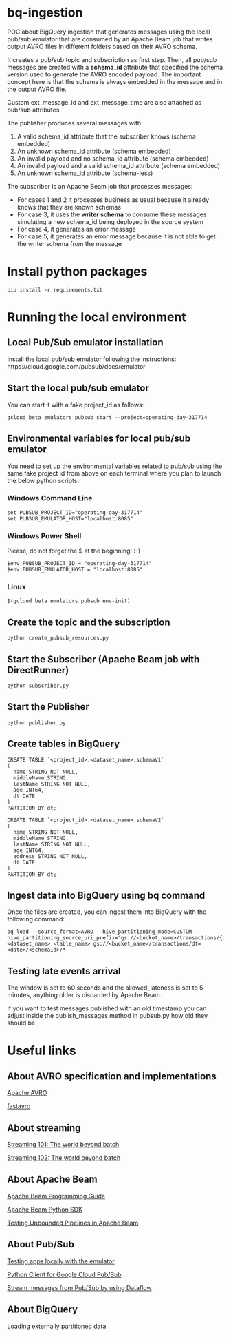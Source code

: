 # bq-ingestion
POC about BigQuery ingestion that generates messages using the local pub/sub emulator that are consumed by an Apache Beam job that writes output AVRO files in different folders based on their AVRO schema.

It creates a pub/sub topic and subscription as first step. Then, all pub/sub messages are created with a <b>schema_id</b> attribute that specified the schema version used to generate the AVRO encoded payload. 
The important concept here is that the schema is always embedded in the message and in the output AVRO file. 

Custom ext_message_id and ext_message_time are also attached as pub/sub attributes.

The publisher produces several messages with:
<ol>
    <li>A valid schema_id attribute that the subscriber knows (schema embedded)</li>
    <li>An unknown schema_id attribute (schema embedded)</li>
    <li>An invalid payload and no schema_id attribute (schema embedded)</li>
    <li>An invalid payload and a valid schema_id attribute (schema embedded)</li>
    <li>An unknown schema_id attribute (schema-less)</li>
</ol>

The subscriber is an Apache Beam job that processes messages:
<ul>
    <li>For cases 1 and 2 it processes business as usual because it already knows that they are known schemas</li>
    <li>For case 3, it uses the <b>writer schema</b> to consume these messages simulating a new schema_id being deployed in the source system</li>
    <li>For case 4, it generates an error message</li>
    <li>For case 5, it generates an error message because it is not able to get the writer schema from the message</li>
</ul>

<h1>Install python packages</h1>

```
pip install -r requirements.txt
```

<h1>Running the local environment</h1>
<h2>Local Pub/Sub emulator installation</h2>
Install the local pub/sub emulator following the instructions: https://cloud.google.com/pubsub/docs/emulator

<h2>Start the local pub/sub emulator</h2>
You can start it with a fake project_id as follows:

```
gcloud beta emulators pubsub start --project=operating-day-317714
```

<h2>Environmental variables for local pub/sub emulator</h2>

You need to set up the environmental variables related to pub/sub using the same fake project id from above on each terminal where you plan to launch the below python scripts:

<h3>Windows Command Line</h3>

```
set PUBSUB_PROJECT_ID="operating-day-317714"
set PUBSUB_EMULATOR_HOST="localhost:8085"
```

<h3>Windows Power Shell</h3>

Please, do not forget the $ at the beginning! :-)

```
$env:PUBSUB_PROJECT_ID = "operating-day-317714"
$env:PUBSUB_EMULATOR_HOST = "localhost:8085"
```

<h3>Linux</h3>

```
$(gcloud beta emulators pubsub env-init)
```

<h2>Create the topic and the subscription</h2>

```
python create_pubsub_resources.py
```

<h2>Start the Subscriber (Apache Beam job with DirectRunner)</h2>

```
python subscriber.py
```

<h2>Start the Publisher</h2>

```
python publisher.py
```

<h2>Create tables in BigQuery</h2>

```
CREATE TABLE `<project_id>.<dataset_name>.schemaV1`
(
  name STRING NOT NULL,
  middleName STRING,
  lastName STRING NOT NULL,
  age INT64,
  dt DATE
)
PARTITION BY dt;

CREATE TABLE `<project_id>.<dataset_name>.schemaV2`
(
  name STRING NOT NULL,
  middleName STRING,
  lastName STRING NOT NULL,
  age INT64,
  address STRING NOT NULL,
  dt DATE
)
PARTITION BY dt;
```

<h2>Ingest data into BigQuery using bq command</h2>
Once the files are created, you can ingest them into BigQuery with the following command:

```
bq load --source_format=AVRO --hive_partitioning_mode=CUSTOM --hive_partitioning_source_uri_prefix="gs://<bucket_name>/transactions/{dt:DATE}" <dataset_name>.<table_name> gs://<bucket_name>/transactions/dt=<date>/<schemaId>/*
```

<h2>Testing late events arrival</h2>
The window is set to 60 seconds and the allowed_lateness is set to 5 minutes, anything older is discarded by Apache Beam. 

If you want to test messages published with an old timestamp you can adjust
inside the publish_messages method in pubsub.py how old they should be.

<h1>Useful links</h1>

<h2>About AVRO specification and implementations</h2>
<a href="https://avro.apache.org/docs/1.11.0/gettingstartedpython.html">Apache AVRO</a>

<a href="https://fastavro.readthedocs.io/en/latest/#">fastavro</a>

<h2>About streaming</h2>
<a href="https://www.oreilly.com/radar/the-world-beyond-batch-streaming-101/">Streaming 101: The world beyond batch</a>

<a href="https://www.oreilly.com/radar/the-world-beyond-batch-streaming-102/">Streaming 102: The world beyond batch</a>

<h2>About Apache Beam</h2>
<a href="https://beam.apache.org/documentation/programming-guide/">Apache Beam Programming Guide</a>

<a href="https://github.com/apache/beam/tree/master/sdks/python/apache_beam">Apache Beam Python SDK</a>

<a href="https://beam.apache.org/blog/test-stream/">Testing Unbounded Pipelines in Apache Beam</a>

<h2>About Pub/Sub</h2>
<a href="https://cloud.google.com/pubsub/docs/emulator">Testing apps locally with the emulator</a>

<a href="https://googleapis.dev/python/pubsub/latest/index.html">Python Client for Google Cloud Pub/Sub</a>

<a href="https://cloud.google.com/pubsub/docs/stream-messages-dataflow">Stream messages from Pub/Sub by using Dataflow</a>

<h2>About BigQuery</h2>
<a href="https://cloud.google.com/bigquery/docs/hive-partitioned-loads-gcs#bq">Loading externally partitioned data</a>